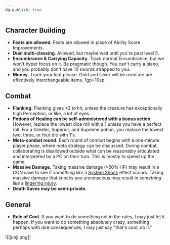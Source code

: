 ```yaml
---
dg-publish: true
---
```


## Character Building
- **Feats are allowed**. Feats are allowed in place of Ability Score Improvements.
- **Dual multi-classing**. Allowed, but maybe wait until you're past level 5.
- **Encumbrance & Carrying Capacity.** Track normal Encumbrance, but we won't hyper focus on it. Be pragmatic though. You can't carry a piano, and you probably don't have 10 swords strapped to you.
- **Money.** Track your loot please. Gold and silver will be used are are effectively interchangeable items. 1gp=10sp.

## Combat
- **Flanking**. Flanking gives +2 to hit, unless the creature has exceptionally high Perception, or like, a lot of eyes.
- **Potions of Healing can be self-administered with a bonus action**. However, replace the lowest dice roll with a 1 unless you have a perfect roll. For a Greater, Superior, and Supreme potion, you replace the lowest two, three, or four die with 1's. 
- **Meta-combat round.** Each round of combat begins with a one-minute player phase, where meta strategy can be discussed. During combat, collaborating is disallowed outside what can be reasonably articulated and interpreted by a PC on their turn. This is mostly to speed up the game.
- **Massive Damage.** Taking massive damage (>50% HP) may result in a CON save to see if *something like* a [System Shock](https://www.dndbeyond.com/sources/dmg/dungeon-masters-workshop#MassiveDamage) effect occurs. Taking massive damage that knocks you unconscious may result in *something like* a [lingering injury](https://www.dndbeyond.com/sources/dmg/dungeon-masters-workshop#Injuries).
- **Death Saves may be semi-private.** 

## General
- **Rule of Cool.** If you want to do something not in the rules, I may just let it happen. If you want to do something absolutely crazy, something perhaps with dire consequences, I may just say "that's cool, do it."

![[junji.png]]